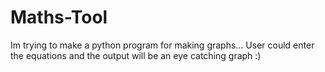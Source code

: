 # Maths-Tool
Im trying to make a python program for making graphs...
User could enter the equations and the output will be an eye catching graph :)
